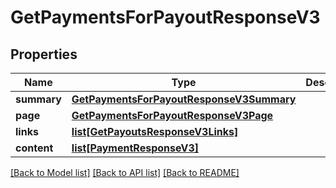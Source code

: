 # GetPaymentsForPayoutResponseV3

## Properties
Name | Type | Description | Notes
------------ | ------------- | ------------- | -------------
**summary** | [**GetPaymentsForPayoutResponseV3Summary**](GetPaymentsForPayoutResponseV3Summary.md) |  | [optional] 
**page** | [**GetPaymentsForPayoutResponseV3Page**](GetPaymentsForPayoutResponseV3Page.md) |  | [optional] 
**links** | [**list[GetPayoutsResponseV3Links]**](GetPayoutsResponseV3Links.md) |  | [optional] 
**content** | [**list[PaymentResponseV3]**](PaymentResponseV3.md) |  | [optional] 

[[Back to Model list]](../README.md#documentation-for-models) [[Back to API list]](../README.md#documentation-for-api-endpoints) [[Back to README]](../README.md)


